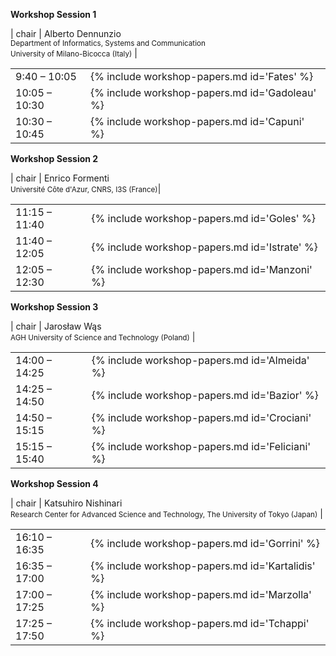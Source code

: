 <a name="workshop-1"></a>

**Workshop Session 1**

| chair | Alberto Dennunzio <br><small>Department of Informatics, Systems and Communication<br>University of Milano-Bicocca (Italy)</small> |

<table>
<tr><td> 9:40 – 10:05 </td><td> {% include workshop-papers.md id='Fates' %} </td></tr>
<tr><td> 10:05 – 10:30 </td><td> {% include workshop-papers.md id='Gadoleau' %} </td></tr>
<tr><td> 10:30 – 10:45 </td><td> {% include workshop-papers.md id='Capuni' %} </td></tr>
</table>

<a name="workshop-2"></a>

**Workshop Session 2**

| chair | Enrico Formenti <br><small> Université Côte d'Azur, CNRS, I3S (France)</small>|

<table>
<tr><td> 11:15 – 11:40 </td><td> {% include workshop-papers.md id='Goles' %} </td></tr>
<tr><td> 11:40 – 12:05 </td><td> {% include workshop-papers.md id='Istrate' %} </td></tr>
<tr><td> 12:05 – 12:30 </td><td> {% include workshop-papers.md id='Manzoni' %} </td></tr>
</table>

<a name="workshop-3"></a>

**Workshop Session 3**

| chair | Jarosław Wąs <br><small>AGH University of Science and Technology (Poland)</small> |

<table>
<tr><td> 14:00 – 14:25 </td><td> {% include workshop-papers.md id='Almeida' %} </td></tr>
<tr><td> 14:25 – 14:50 </td><td> {% include workshop-papers.md id='Bazior' %} </td></tr>
<tr><td> 14:50 – 15:15 </td><td> {% include workshop-papers.md id='Crociani' %} </td></tr>
<tr><td> 15:15 – 15:40 </td><td> {% include workshop-papers.md id='Feliciani' %} </td></tr>
</table>

<a name="workshop-4">

**Workshop Session 4**

| chair | Katsuhiro Nishinari <br><small>Research Center for Advanced Science and Technology, The University of Tokyo (Japan)</small> |

<table>
<tr><td> 16:10 – 16:35 </td><td> {% include workshop-papers.md id='Gorrini' %} </td></tr>
<tr><td> 16:35 – 17:00 </td><td> {% include workshop-papers.md id='Kartalidis' %} </td></tr>
<tr><td> 17:00 – 17:25 </td><td> {% include workshop-papers.md id='Marzolla' %} </td></tr>
<tr><td> 17:25 – 17:50 </td><td> {% include workshop-papers.md id='Tchappi' %} </td></tr>
</table>
